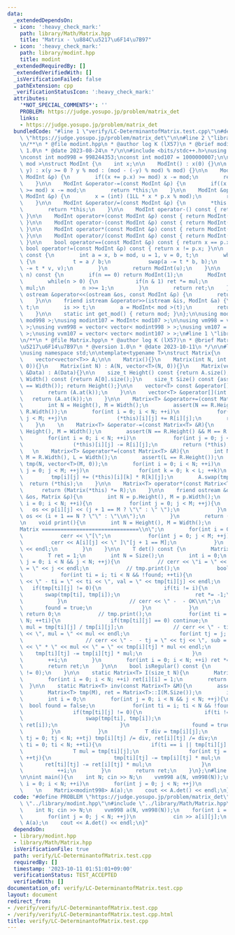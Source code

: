 ```yaml
---
data:
  _extendedDependsOn:
  - icon: ':heavy_check_mark:'
    path: library/Math/Matrix.hpp
    title: "Matrix - \u884C\u5217\u6F14\u7B97"
  - icon: ':heavy_check_mark:'
    path: library/modint.hpp
    title: modint
  _extendedRequiredBy: []
  _extendedVerifiedWith: []
  _isVerificationFailed: false
  _pathExtension: cpp
  _verificationStatusIcon: ':heavy_check_mark:'
  attributes:
    '*NOT_SPECIAL_COMMENTS*': ''
    PROBLEM: https://judge.yosupo.jp/problem/matrix_det
    links:
    - https://judge.yosupo.jp/problem/matrix_det
  bundledCode: "#line 1 \"verify/LC-DeterminantofMatrix.test.cpp\"\n#define PROBLEM\
    \ \"https://judge.yosupo.jp/problem/matrix_det\"\n\n#line 2 \"library/modint.hpp\"\
    \n/**\n * @file modint.hpp\n * @author log K (lX57)\n * @brief modint\n * @version\
    \ 1.0\n * @date 2023-08-24\n */\n\n#include <bits/stdc++.h>\nusing namespace std;\n\
    \nconst int mod998 = 998244353;\nconst int mod107 = 1000000007;\n\ntemplate< int\
    \ mod >\nstruct ModInt {\n    int x;\n\n    ModInt() : x(0) {}\n\n    ModInt(int64_t\
    \ y) : x(y >= 0 ? y % mod : (mod - (-y) % mod) % mod) {}\n\n    ModInt &operator+=(const\
    \ ModInt &p) {\n        if((x += p.x) >= mod) x -= mod;\n        return *this;\n\
    \    }\n\n    ModInt &operator-=(const ModInt &p) {\n        if((x += mod - p.x)\
    \ >= mod) x -= mod;\n        return *this;\n    }\n\n    ModInt &operator*=(const\
    \ ModInt &p) {\n        x = (int) (1LL * x * p.x % mod);\n        return *this;\n\
    \    }\n\n    ModInt &operator/=(const ModInt &p) {\n        *this *= p.inverse();\n\
    \        return *this;\n    }\n\n    ModInt operator-() const { return ModInt(-x);\
    \ }\n\n    ModInt operator+(const ModInt &p) const { return ModInt(*this) += p;\
    \ }\n\n    ModInt operator-(const ModInt &p) const { return ModInt(*this) -= p;\
    \ }\n\n    ModInt operator*(const ModInt &p) const { return ModInt(*this) *= p;\
    \ }\n\n    ModInt operator/(const ModInt &p) const { return ModInt(*this) /= p;\
    \ }\n\n    bool operator==(const ModInt &p) const { return x == p.x; }\n\n   \
    \ bool operator!=(const ModInt &p) const { return x != p.x; }\n\n    ModInt inverse()\
    \ const {\n        int a = x, b = mod, u = 1, v = 0, t;\n        while(b > 0)\
    \ {\n            t = a / b;\n            swap(a -= t * b, b);\n            swap(u\
    \ -= t * v, v);\n        }\n        return ModInt(u);\n    }\n\n    ModInt pow(int64_t\
    \ n) const {\n        if(n == 0) return ModInt(1);\n        ModInt ret(1), mul(x);\n\
    \        while(n > 0) {\n            if(n & 1) ret *= mul;\n            mul *=\
    \ mul;\n            n >>= 1;\n        }\n        return ret;\n    }\n\n    friend\
    \ ostream &operator<<(ostream &os, const ModInt &p) {\n        return os << p.x;\n\
    \    }\n\n    friend istream &operator>>(istream &is, ModInt &a) {\n        int64_t\
    \ t;\n        is >> t;\n        a = ModInt< mod >(t);\n        return (is);\n\
    \    }\n\n    static int get_mod() { return mod; }\n};\n\nusing modint998 = ModInt<\
    \ mod998 >;\nusing modint107 = ModInt< mod107 >;\n\nusing vm998 = vector< modint998\
    \ >;\nusing vvm998 = vector< vector< modint998 > >;\nusing vm107 = vector< modint107\
    \ >;\nusing vvm107 = vector< vector< modint107 > >;\n#line 1 \"library/Math/Matrix.hpp\"\
    \n/**\n * @file Matrix.hpp\n * @author log K (lX57)\n * @brief Matrix - \u884C\
    \u5217\u6F14\u7B97\n * @version 1.0\n * @date 2023-10-11\n */\n\n#line 10 \"library/Math/Matrix.hpp\"\
    \nusing namespace std;\n\ntemplate<typename T>\nstruct Matrix{\n    public:\n\
    \    vector<vector<T>> A;\n\n    Matrix(){}\n    Matrix(int N, int M) : A(N, vector<T>(M,\
    \ 0)){}\n    Matrix(int N) : A(N, vector<T>(N, 0)){}\n    Matrix(vector<vector<T>>\
    \ &Data) : A(Data){}\n\n    size_t Height() const {return A.size();}\n    size_t\
    \ Width() const {return A[0].size();}\n    size_t Size() const {assert(Height()\
    \ == Width()); return Height();}\n\n    vector<T> const &operator[](int k) const{\n\
    \        return (A.at(k));\n    }\n\n    vector<T> &operator[](int k){\n     \
    \   return (A.at(k));\n    }\n\n    Matrix<T> &operator+=(const Matrix<T> &R){\n\
    \        int N = Height(), M = Width();\n        assert(N == R.Height() && M ==\
    \ R.Width());\n        for(int i = 0; i < N; ++i)\n            for(int j = 0;\
    \ j < M; ++j)\n                (*this)[i][j] += R[i][j];\n        return (*this);\n\
    \    }\n    \n    Matrix<T> &operator-=(const Matrix<T> &R){\n        int N =\
    \ Height(), M = Width();\n        assert(N == R.Height() && M == R.Width());\n\
    \        for(int i = 0; i < N; ++i)\n            for(int j = 0; j < M; ++j)\n\
    \                (*this)[i][j] -= R[i][j];\n        return (*this);\n    }\n \
    \   \n    Matrix<T> &operator*=(const Matrix<T> &R){\n        int N = Height(),\
    \ M = R.Width(), L = Width();\n        assert(L == R.Height());\n        vector<vector<T>>\
    \ tmp(N, vector<T>(M, 0));\n        for(int i = 0; i < N; ++i)\n            for(int\
    \ j = 0; j < M; ++j)\n                for(int k = 0; k < L; ++k)\n           \
    \         tmp[i][j] += (*this)[i][k] * R[k][j];\n        A.swap(tmp);\n      \
    \  return (*this);\n    }\n\n    Matrix<T> operator*(const Matrix<T> &R){\n  \
    \      return (Matrix(*this) *= R);\n    }\n\n    friend ostream &operator<<(ostream\
    \ &os, Matrix &p){\n        int N = p.Height(), M = p.Width();\n        for(int\
    \ i = 0; i < N; ++i){\n            for(int j = 0; j < M; ++j){\n             \
    \   os << p[i][j] << (j + 1 == M ? \"\" : \" \");\n            }\n           \
    \ os << (i + 1 == N ? \"\" : \"\\n\");\n        }\n        return (os);\n    }\n\
    \n    void print(){\n        int N = Height(), M = Width();\n        cerr << \"\
    Matrix ===============================\\n\";\n        for(int i = 0; i < N; ++i){\n\
    \            cerr << \"[\";\n            for(int j = 0; j < M; ++j){\n       \
    \         cerr << A[i][j] << \" ]\"[j + 1 == M];\n            }\n            cerr\
    \ << endl;\n        }\n    }\n\n    T det() const {\n        Matrix<T> tmp(*this);\n\
    \        T ret = 1;\n        int N = Size();\n        int i = 0;\n        for(int\
    \ j = 0; i < N && j < N; ++j){\n            // cerr << \"i = \" << i << \", j\
    \ = \" << j << endl;\n            // tmp.print();\n            bool found = false;\n\
    \            for(int ti = i; ti < N && !found; ++ti){\n                // cerr\
    \ << \" - ti = \" << ti << \", val = \" << tmp[ti][j] << endl;\n             \
    \   if(tmp[ti][j] != 0){\n                    if(ti != i){\n                 \
    \       swap(tmp[ti], tmp[i]);\n                        ret *= -1;\n         \
    \           }\n                    // cerr << \" -  - OK\\n\";\n             \
    \       found = true;\n                }\n            }\n            if(!found)\
    \ return 0;\n            // tmp.print();\n            for(int ti = i + 1; ti <\
    \ N; ++ti){\n                if(tmp[ti][j] == 0) continue;\n                T\
    \ mul = tmp[ti][j] / tmp[i][j];\n                // cerr << \" - ti = \" << ti\
    \ << \", mul = \" << mul << endl;\n                for(int tj = j; tj < N; ++tj){\n\
    \                    // cerr << \" -  - tj = \" << tj << \", sub = \" << tmp[i][tj]\
    \ << \" * \" << mul << \" = \" << tmp[i][tj] * mul << endl;\n                \
    \    tmp[ti][tj] -= tmp[i][tj] * mul;\n                }\n            }\n    \
    \        ++i;\n        }\n        for(int i = 0; i < N; ++i) ret *= tmp[i][i];\n\
    \        return ret;\n    }\n\n    bool isRegular() const {\n        return (det()\
    \ != 0);\n    }\n\n    static Matrix<T> I(size_t N){\n        Matrix<T> ret(N);\n\
    \        for(int i = 0; i < N; ++i) ret[i][i] = 1;\n        return (ret);\n  \
    \  }\n\n    static Matrix<T> inv(const Matrix<T> &M){\n        assert(M.isRegular());\n\
    \        Matrix<T> tmp(M), ret = Matrix<T>::I(M.Size());\n        int N = M.Size();\n\
    \        int i = 0;\n        for(int j = 0; i < N && j < N; ++j){\n          \
    \  bool found = false;\n            for(int ti = i; ti < N && !found; ++ti){\n\
    \                if(tmp[ti][j] != 0){\n                    if(ti != i){\n    \
    \                    swap(tmp[ti], tmp[i]);\n                        swap(ret[ti],\
    \ ret[i]);\n                    }\n                    found = true;\n       \
    \         }\n            }\n            T div = tmp[i][j];\n            for(int\
    \ tj = 0; tj < N; ++tj) tmp[i][tj] /= div, ret[i][tj] /= div;\n            for(int\
    \ ti = 0; ti < N; ++ti){\n                if(ti == i || tmp[ti][j] == 0) continue;\n\
    \                T mul = tmp[ti][j];\n                for(int tj = 0; tj < N;\
    \ ++tj){\n                    tmp[ti][tj] -= tmp[i][tj] * mul;\n             \
    \       ret[ti][tj] -= ret[i][tj] * mul;\n                }\n            }\n \
    \           ++i;\n        }\n        return ret;\n    }\n};\n#line 5 \"verify/LC-DeterminantofMatrix.test.cpp\"\
    \n\nint main(){\n    int N; cin >> N;\n    vvm998 a(N, vm998(N));\n    for(int\
    \ i = 0; i < N; ++i)\n        for(int j = 0; j < N; ++j)\n            cin >> a[i][j];\n\
    \    \n    Matrix<modint998> A(a);\n    cout << A.det() << endl;\n}\n"
  code: "#define PROBLEM \"https://judge.yosupo.jp/problem/matrix_det\"\n\n#include\
    \ \"../library/modint.hpp\"\n#include \"../library/Math/Matrix.hpp\"\n\nint main(){\n\
    \    int N; cin >> N;\n    vvm998 a(N, vm998(N));\n    for(int i = 0; i < N; ++i)\n\
    \        for(int j = 0; j < N; ++j)\n            cin >> a[i][j];\n    \n    Matrix<modint998>\
    \ A(a);\n    cout << A.det() << endl;\n}"
  dependsOn:
  - library/modint.hpp
  - library/Math/Matrix.hpp
  isVerificationFile: true
  path: verify/LC-DeterminantofMatrix.test.cpp
  requiredBy: []
  timestamp: '2023-10-11 01:51:01+09:00'
  verificationStatus: TEST_ACCEPTED
  verifiedWith: []
documentation_of: verify/LC-DeterminantofMatrix.test.cpp
layout: document
redirect_from:
- /verify/verify/LC-DeterminantofMatrix.test.cpp
- /verify/verify/LC-DeterminantofMatrix.test.cpp.html
title: verify/LC-DeterminantofMatrix.test.cpp
---
```

